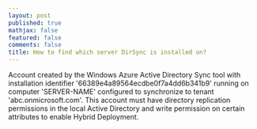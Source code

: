 ```yaml
---
layout: post
published: true
mathjax: false
featured: false
comments: false
title: How to find which server DirSync is installed on?
---
```


Account created by the Windows Azure Active Directory Sync tool with installation identifier '66389e4a89564ecdbe0f7a4dd6b341b9' running on computer 'SERVER-NAME' configured to synchronize to tenant 'abc.onmicrosoft.com'. This account must have directory replication permissions in the local Active Directory and write permission on certain attributes to enable Hybrid Deployment.